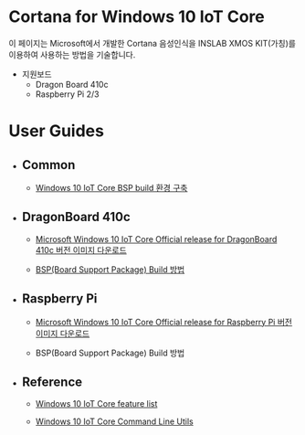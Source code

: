 # Cortana for Windows 10 IoT Core

이 페이지는 Microsoft에서 개발한 Cortana 음성인식을 INSLAB XMOS KIT\(가칭\)를 이용하여 사용하는 방법을 기술합니다.

- 지원보드
    - Dragon Board 410c
    - Raspberry Pi 2/3

# User Guides

- ## Common

    - [Windows 10 IoT Core BSP build 환경 구축](./Common/how-to-setup-BSP-build-environment.md)


- ## DragonBoard 410c

    - [Microsoft Windows 10 IoT Core Official release for DragonBoard 410c 버전 이미지 다운로드](./DragonBoard410c/how-to-download-of-MS-official-release-binary.md)

    - [BSP\(Board Support Package\) Build 방법](./DragonBoard410c/how-to-build-customize-bsp.md)

- ## Raspberry Pi

    - [Microsoft Windows 10 IoT Core Official release for Raspberry Pi 버전 이미지 다운로드](./RaspberryPi3/how-to-download-of-MS-official-release-binary.md)



    - BSP\(Board Support Package\) Build 방법
    
    
- ## Reference

    - [Windows 10 IoT Core feature list](https://docs.microsoft.com/en-us/windows-hardware/manufacture/iot/iot-core-feature-list)

    - [Windows 10 IoT Core Command Line Utils](https://docs.microsoft.com/en-us/windows/iot-core/manage-your-device/commandlineutils)





